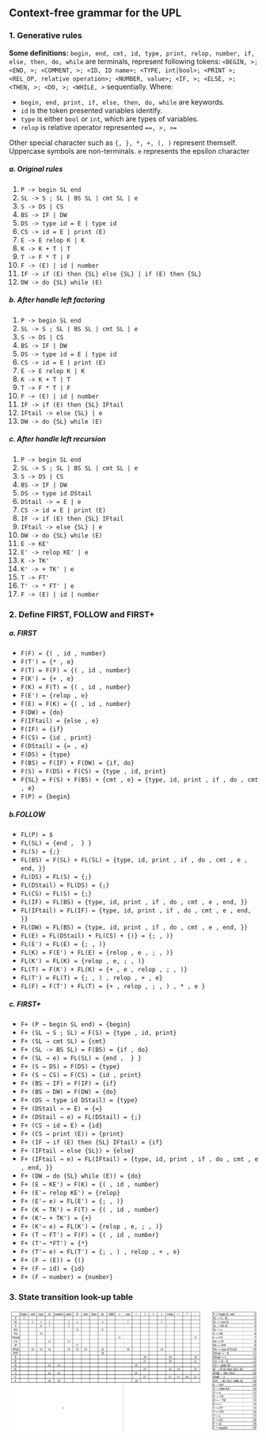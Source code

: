 ## Context-free grammar for the UPL
### 1. Generative rules
**Some definitions:**
`begin, end, cmt, id, type, print, relop, number, if, else, then, do, while` are terminals, represent following tokens: `<BEGIN, >; <END, >; <COMMENT, >; <ID, ID name>; <TYPE, int|bool>; <PRINT >; <REL_OP, relative operation>; <NUMBER, value>; <IF, >; <ELSE, >; <THEN, >; <DO, >; <WHILE, >` sequentially.
Where:
- `begin, end, print, if, else, then, do, while` are keywords.
- `id` is the token presented variables identify. 
- `type` is either `bool` or `int`, which are types of variables.
- `relop` is relative operator represented `==, >, >=`

Other special character such as `{, }, *, +, (, )` represent themself.
Uppercase symbols are non-terminals.
`e` represents the epsilon character

##### *a. Original rules*
1. `P -> begin SL end`
2. `SL -> S ; SL | BS SL | cmt SL | e`
3. `S -> DS | CS`
4. `BS -> IF | DW`
5. `DS -> type id = E | type id`
6. `CS -> id = E | print (E)`
7. `E -> E relop K | K`
8. `K -> K + T | T`
9. `T -> F * T | F`
10. `F -> (E) | id | number`
11. `IF -> if (E) then {SL} else {SL} | if (E) then {SL}`
12. `DW -> do {SL} while (E)`

##### *b. After handle left factoring*
1. `P -> begin SL end`
2. `SL -> S ; SL | BS SL | cmt SL | e`
3. `S -> DS | CS`
4. `BS -> IF | DW`
5. `DS -> type id = E | type id`
7. `CS -> id = E | print (E)`
8. `E -> E relop K | K`
9. `K -> K + T | T`
10. `T -> F * T | F`
11. `F -> (E) | id | number`
12. `IF -> if (E) then {SL} IFtail`
13. `IFtail -> else {SL} | e`
14. `DW -> do {SL} while (E)`

##### *c. After handle left recursion*
1. `P -> begin SL end`
2. `SL -> S ; SL | BS SL | cmt SL | e`
3. `S -> DS | CS`
4. `BS -> IF | DW`
5. `DS -> type id DStail`
6. `DStail -> = E | e`
7. `CS -> id = E | print (E)`
8. `IF -> if (E) then {SL} IFtail`
9. `IFtail -> else {SL} | e`
10. `DW -> do {SL} while (E)` 
11. `E -> KE'`
12. `E' -> relop KE' | e`
13. `K -> TK'`
14. `K' -> + TK' | e`
15. `T -> FT'`
16. `T' -> * FT' | e`
17. `F -> (E) | id | number` 


### 2. Define FIRST, FOLLOW and FIRST+
##### *a. FIRST*
- `F(F) = {( , id , number}`
- `F(T') = {* , e}`
- `F(T) = F(F) = {( , id , number}`
- `F(K') = {+ , e}` 
- `F(K) = F(T) = {( , id , number}`
- `F(E') = {relop , e}`
- `F(E) = F(K) = {( , id , number}`
- `F(DW) = {do}`
- `F(IFtail) = {else , e}`
- `F(IF) = {if}`
- `F(CS) = {id , print}`
- `F(DStail) = {= , e}`
- `F(DS) = {type}`
- `F(BS) = F(IF) + F(DW) = {if, do}`
- `F(S) = F(DS) + F(CS) = {type , id, print}`
- `F{SL} = F(S) + F(BS) + {cmt , e} = {type, id, print , if , do , cmt , e}`
- `F(P) = {begin}` 

##### *b.FOLLOW*
- `FL(P) = $`
- `FL(SL) = {end ,  } }`
- `FL(S) = {;}`
- `FL(BS) = F(SL) + FL(SL) = {type, id, print , if , do , cmt , e , end, }}`
- `FL(DS) = FL(S) = {;}`
- `FL(DStail) = FL(DS) = {;}`
- `FL(CS) = FL(S) = {;}`
- `FL(IF) = FL(BS) = {type, id, print , if , do , cmt , e , end, }}`
- `FL(IFtail) = FL(IF) = {type, id, print , if , do , cmt , e , end, }}`
- `FL(DW) = FL(BS) = {type, id, print , if , do , cmt , e , end, }}`
- `FL(E) = FL(DStail) + FL(CS) + {)} = {; , )}`
- `FL(E') = FL(E) = {; , )}`
- `FL(K) = F(E') + FL(E) = {relop , e , ; , )}`
- `FL(K') = FL(K) = {relop , e, ; , )}`
- `FL(T) = F(K') + FL(K) = {+ , e , relop , ; , )}`
- `FL(T') = FL(T) = {; , ) , relop , + , e}`
- `FL(F) = F(T') + FL(T) = {+ , relop , ; , ) , * , e }`

##### *c. FIRST+*
- `F+ (P → begin SL end) = {begin}`
- `F+ (SL → S ; SL) = F(S) = {type , id, print}`
- `F+ (SL → cmt SL) = {cmt}`
- `F+ (SL -> BS SL) = F(BS) = {if , do}`
- `F+ (SL → e) = FL(SL) = {end ,  } }`
- `F+ (S → DS) = F(DS) = {type}`
- `F+ (S → CS) = F(CS) = {id , print}`
- `F+ (BS → IF) = F(IF) = {if}`
- `F+ (BS → DW) = F(DW) = {do}`
- `F+ (DS → type id DStail) = {type}`
- `F+ (DStail → = E) = {=}`
- `F+ (DStail → e) = FL(DStail) = {;}`
- `F+ (CS → id = E) = {id}`
- `F+ (CS → print (E)) = {print}`
- `F+ (IF → if (E) then {SL} IFtail) = {if}`
- `F+ (IFtail → else {SL}) = {else}`
- `F+ (IFtail → e) = FL(IFtail) = {type, id, print , if , do , cmt , e , end, }}`
- `F+ (DW → do {SL} while (E)) = {do}`
- `F+ (E → KE') = F(K) = {( , id , number}`
- `F+ (E'→ relop KE') = {relop}`
- `F+ (E'→ e) = FL(E') = {; , )}`
- `F+ (K → TK') = F(T) = {( , id , number}`
- `F+ (K'→ + TK') = {+}`
- `F+ (K'→ e) = FL(K') = {relop , e, ; , )}`
- `F+ (T → FT') = F(F) = {( , id , number}`
- `F+ (T'→ *FT') = {*}`
- `F+ (T'→ e) = FL(T') = {; , ) , relop , + , e}` 
- `F+ (F → (E)) = {(}`
- `F+ (F → id) = {id}`
- `F+ (F → number) = {number}`

### 3. State transition look-up table

![State transition lookup table](./content/lookuptable.jpeg)


 

